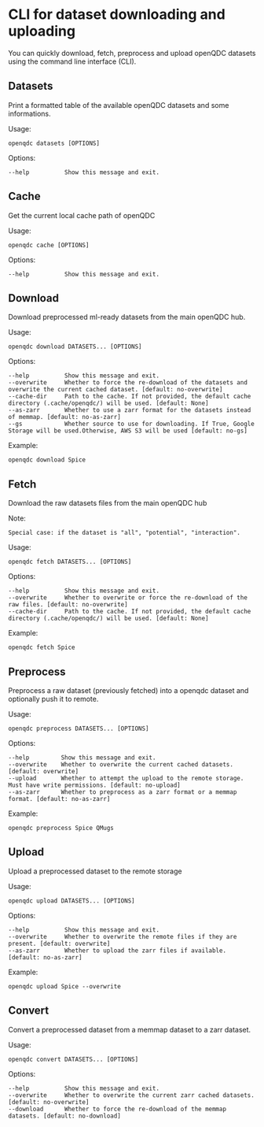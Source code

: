 # CLI for dataset downloading and uploading
You can quickly download, fetch, preprocess and upload openQDC datasets using the command line interface (CLI).

## Datasets
Print a formatted table of the available openQDC datasets and some informations.

Usage:

    openqdc datasets [OPTIONS]

Options:

    --help          Show this message and exit.

## Cache
Get the current local cache path of openQDC

Usage:

    openqdc cache [OPTIONS]

Options:

    --help          Show this message and exit.


## Download
Download preprocessed ml-ready datasets from the main openQDC hub.

Usage:

    openqdc download DATASETS... [OPTIONS]

Options:

    --help          Show this message and exit.
    --overwrite     Whether to force the re-download of the datasets and overwrite the current cached dataset. [default: no-overwrite]
    --cache-dir     Path to the cache. If not provided, the default cache directory (.cache/openqdc/) will be used. [default: None]
    --as-zarr       Whether to use a zarr format for the datasets instead of memmap. [default: no-as-zarr]
    --gs            Whether source to use for downloading. If True, Google Storage will be used.Otherwise, AWS S3 will be used [default: no-gs]

Example:

    openqdc download Spice

## Fetch
Download the raw datasets files from the main openQDC hub

Note:

    Special case: if the dataset is "all", "potential", "interaction".

Usage:

    openqdc fetch DATASETS... [OPTIONS]

Options:

    --help          Show this message and exit.
    --overwrite     Whether to overwrite or force the re-download of the raw files. [default: no-overwrite]
    --cache-dir     Path to the cache. If not provided, the default cache directory (.cache/openqdc/) will be used. [default: None]

Example:

    openqdc fetch Spice

## Preprocess
Preprocess a raw dataset (previously fetched) into a openqdc dataset and optionally push it to remote.

Usage:

    openqdc preprocess DATASETS... [OPTIONS]

Options:

    --help         Show this message and exit.
    --overwrite    Whether to overwrite the current cached datasets. [default: overwrite]
    --upload       Whether to attempt the upload to the remote storage. Must have write permissions. [default: no-upload]
    --as-zarr      Whether to preprocess as a zarr format or a memmap format. [default: no-as-zarr]

Example:

    openqdc preprocess Spice QMugs

## Upload
Upload a preprocessed dataset to the remote storage

Usage:

    openqdc upload DATASETS... [OPTIONS]

Options:

    --help          Show this message and exit.
    --overwrite     Whether to overwrite the remote files if they are present. [default: overwrite]
    --as-zarr       Whether to upload the zarr files if available. [default: no-as-zarr]

Example:

    openqdc upload Spice --overwrite

## Convert
Convert a preprocessed dataset from a memmap dataset to a zarr dataset.

Usage:

    openqdc convert DATASETS... [OPTIONS]

Options:

    --help          Show this message and exit.
    --overwrite     Whether to overwrite the current zarr cached datasets. [default: no-overwrite]
    --download      Whether to force the re-download of the memmap datasets. [default: no-download]
